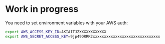 Work in progress
================

You need to set environment variables with your AWS auth:

```bash
export AWS_ACCESS_KEY_ID=AKIAITJZXXXXXXXXXXXX
export AWS_SECRET_ACCESS_KEY=9jp49DRRK2xxxxxxxxxxxxxxxxxxxxxxxxxxxxxx
```
